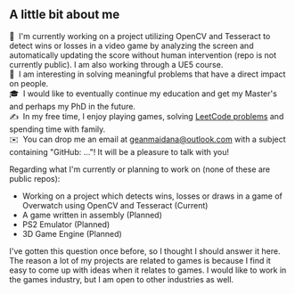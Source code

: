## A little bit about me

🌱 &nbsp;I'm currently working on a project utilizing OpenCV and Tesseract to detect wins or losses in a video game by analyzing the screen and automatically updating the score without human intervention (repo is not currently public). I am also working through a UE5 course. \
👷  &nbsp;I am interesting in solving meaningful problems that have a direct impact on people. \
🎓 &nbsp;I would like to eventually continue my education and get my Master's and perhaps my PhD in the future.\
✍️ &nbsp;In my free time, I enjoy playing games, solving [LeetCode problems](https://github.com/gcmaidana/LeetCode-Solutions/tree/main) and spending time with family.\
✉️ &nbsp;You can drop me an email at geanmaidana@outlook.com with a subject containing "GitHub: ..."! It will be a pleasure to talk with you!

Regarding what I'm currently or planning to work on (none of these are public repos):
- Working on a project which detects wins, losses or draws in a game of Overwatch using OpenCV and Tesseract (Current)
- A game written in assembly (Planned)
- PS2 Emulator (Planned)
- 3D Game Engine (Planned)

I've gotten this question once before, so I thought I should answer it here. The reason a lot of my projects are related to games is because I find it easy to come up with ideas when it relates to games. I would like to work in the games industry, but I am open to other industries as well.
